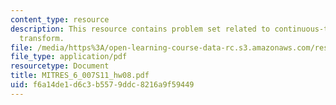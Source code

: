 ```yaml
---
content_type: resource
description: This resource contains problem set related to continuous-time fourier
  transform.
file: /media/https%3A/open-learning-course-data-rc.s3.amazonaws.com/res-6-007-signals-and-systems-spring-2011/f6a14de1d6c3b5579ddc8216a9f59449_MITRES_6_007S11_hw08.pdf
file_type: application/pdf
resourcetype: Document
title: MITRES_6_007S11_hw08.pdf
uid: f6a14de1-d6c3-b557-9ddc-8216a9f59449
---
```

